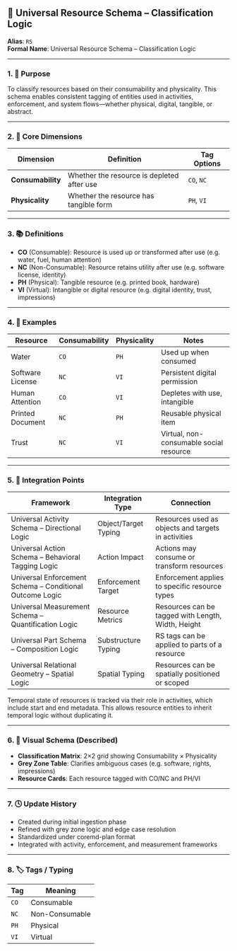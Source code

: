 ## 🧠 Universal Resource Schema – Classification Logic

**Alias**: `RS`  
**Formal Name**: Universal Resource Schema – Classification Logic  

---

### 1. 🧩 Purpose

To classify resources based on their consumability and physicality. This schema enables consistent tagging of entities used in activities, enforcement, and system flows—whether physical, digital, tangible, or abstract.

---

### 2. 🧠 Core Dimensions
| **Dimension**     | **Definition**                          | **Tag Options** |
|-------------------|------------------------------------------|-----------------|
| **Consumability** | Whether the resource is depleted after use | `CO`, `NC` |
| **Physicality**   | Whether the resource has tangible form     | `PH`, `VI` |

---

### 3. 📚 Definitions

- **CO** (Consumable): Resource is used up or transformed after use (e.g. water, fuel, human attention)
- **NC** (Non-Consumable): Resource retains utility after use (e.g. software license, identity)
- **PH** (Physical): Tangible resource (e.g. printed book, hardware)
- **VI** (Virtual): Intangible or digital resource (e.g. digital identity, trust, impressions)

---

### 4. 🧪 Examples

| **Resource**         | **Consumability** | **Physicality** | **Notes** |
|----------------------|-------------------|------------------|-----------|
| Water                | `CO`              | `PH`             | Used up when consumed |
| Software License     | `NC`              | `VI`             | Persistent digital permission |
| Human Attention      | `CO`              | `VI`             | Depletes with use, intangible |
| Printed Document     | `NC`              | `PH`             | Reusable physical item |
| Trust                | `NC`              | `VI`             | Virtual, non-consumable social resource |

---

### 5. 🔗 Integration Points

| **Framework** | **Integration Type** | **Connection** |
|---------------|----------------------|----------------|
| Universal Activity Schema – Directional Logic | Object/Target Typing | Resources used as objects and targets in activities |
| Universal Action Schema – Behavioral Tagging Logic | Action Impact | Actions may consume or transform resources |
| Universal Enforcement Schema – Conditional Outcome Logic | Enforcement Target | Enforcement applies to specific resource types |
| Universal Measurement Schema – Quantification Logic | Resource Metrics | Resources can be tagged with Length, Width, Height |
| Universal Part Schema – Composition Logic | Substructure Typing | RS tags can be applied to parts of a resource |
| Universal Relational Geometry – Spatial Logic | Spatial Typing | Resources can be spatially positioned or scoped |

Temporal state of resources is tracked via their role in activities, which include start and end metadata. This allows resource entities to inherit temporal logic without duplicating it.

---

### 6. 🧭 Visual Schema (Described)

- **Classification Matrix**: 2×2 grid showing Consumability × Physicality
- **Grey Zone Table**: Clarifies ambiguous cases (e.g. software, rights, impressions)
- **Resource Cards**: Each resource tagged with CO/NC and PH/VI

---

### 7. 🕓 Update History

- Created during initial ingestion phase
- Refined with grey zone logic and edge case resolution
- Standardized under coremd-plan format
- Integrated with activity, enforcement, and measurement frameworks

---

### 8. 🏷️ Tags / Typing

| **Tag** | **Meaning** |
|---------|-------------|
| `CO`    | Consumable |
| `NC`    | Non-Consumable |
| `PH`    | Physical |
| `VI`    | Virtual |
